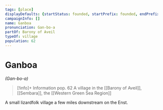 ```yaml
---
tags: [place]
displayDefaults: {startStatus: founded, startPrefix: founded, endPrefix: destroyed, endStatus: destroyed}
campaignInfo: []
name: Ganboa
pronunciation: Gan-bo-a
partOf: Barony of Aveil
typeOf: village
population: 62
---
```

# Ganboa
*(Gan-bo-a)*
>[!info]+ Information
> pop. 62
> A village in the [[Barony of Aveil]], [[Sembara]], the [[Western Green Sea Region]]

A small lizardfolk village a few miles downstream on the Enst. 